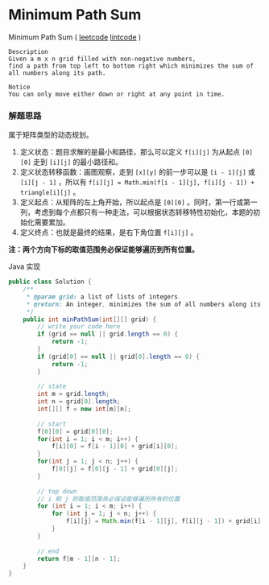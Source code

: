 # Minimum Path Sum

Minimum Path Sum  ( [leetcode]()  [lintcode](http://www.lintcode.com/en/problem/minimum-path-sum/) )

```
Description
Given a m x n grid filled with non-negative numbers, 
find a path from top left to bottom right which minimizes the sum of all numbers along its path.

Notice
You can only move either down or right at any point in time.
```



### 解题思路

属于矩阵类型的动态规划。

1. 定义状态：题目求解的是最小和路径，那么可以定义 `f[i][j]` 为从起点 `[0][0]` 走到 `[i][j]` 的最小路径和。
2. 定义状态转移函数：画图观察，走到 `[x][y]` 的前一步可以是 `[i - 1][j]` 或 `[i][j - 1]` ，所以有 `f[i][j] = Math.min(f[i - 1][j], f[i][j - 1]) + triangle[i][j]` 。
3. 定义起点：从矩阵的左上角开始，所以起点是 `[0][0]` 。同时，第一行或第一列，考虑到每个点都只有一种走法，可以根据状态转移特性初始化，本题的初始化需要累加。
4. 定义终点：也就是最终的结果，是右下角位置 `f[i][j]` 。

**注：两个方向下标的取值范围务必保证能够遍历到所有位置。**

Java 实现

```java
public class Solution {
    /**
     * @param grid: a list of lists of integers.
     * @return: An integer, minimizes the sum of all numbers along its path
     */
    public int minPathSum(int[][] grid) {
        // write your code here
        if (grid == null || grid.length == 0) {
            return -1;
        }
        if (grid[0] == null || grid[0].length == 0) {
            return -1;
        }
        
        // state
        int m = grid.length;
        int n = grid[0].length;
        int[][] f = new int[m][n];
        
        // start
        f[0][0] = grid[0][0];
        for(int i = 1; i < m; i++) {
            f[i][0] = f[i - 1][0] + grid[i][0];
        }
        for(int j = 1; j < n; j++) {
            f[0][j] = f[0][j - 1] + grid[0][j];
        }
        
        // top down
        // i 和 j 的取值范围务必保证能够遍历所有的位置
        for (int i = 1; i < m; i++) {
            for (int j = 1; j < n; j++) {
                f[i][j] = Math.min(f[i - 1][j], f[i][j - 1]) + grid[i][j];
            }
        }
        
        // end
        return f[m - 1][n - 1];
    }
}
```



